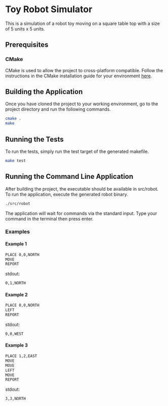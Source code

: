 # Toy Robot Simulator

This is a simulation of a robot toy moving on a square table top with a size of
5 units x 5 units.

## Prerequisites

### CMake

CMake is used to allow the project to cross-platform compatible. Follow the
instructions in the CMake installation guide for your environment
[here](https://cmake.org/install/).

## Building the Application

Once you have cloned the project to your working environment, go to the
project directory and run the following commands.

```bash
cmake .
make
```

## Running the Tests

To run the tests, simply run the test target of the generated makefile.

```bash
make test
```

## Running the Command Line Application

After building the project, the executable should be available in src/robot.
To run the application, execute the generated robot binary.

```bash
./src/robot
```

The application will wait for commands via the standard input. Type your command
in the terminal then press enter.

### Examples

#### Example 1

```bash
PLACE 0,0,NORTH
MOVE
REPORT
```

stdout:

```bash
0,1,NORTH
```

#### Example 2

```bash
PLACE 0,0,NORTH
LEFT
REPORT
```

stdout:

```bash
0,0,WEST
```

#### Example 3

```bash
PLACE 1,2,EAST
MOVE
MOVE
LEFT
MOVE
REPORT
```

stdout:

```bash
3,3,NORTH
```

